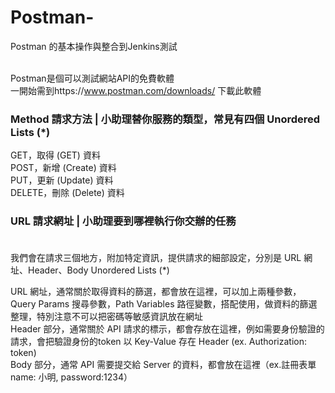 # Postman-
Postman 的基本操作與整合到Jenkins測試<br /><br />

Postman是個可以測試網站API的免費軟體<br />
一開始需到https://www.postman.com/downloads/ 下載此軟體<br />

### Method 請求方法 | 小助理替你服務的類型，常見有四個 Unordered Lists (*)<br />
GET，取得 (GET) 資料<br />
POST，新增 (Create) 資料<br />
PUT，更新 (Update) 資料<br />
DELETE，刪除 (Delete) 資料<br />
### URL 請求網址 | 小助理要到哪裡執行你交辦的任務 <br /><br />

我們會在請求三個地方，附加特定資訊，提供請求的細部設定，分別是 URL 網址、Header、Body Unordered Lists (*)<br />

URL 網址，通常關於取得資料的篩選，都會放在這裡，可以加上兩種參數，Query Params 搜尋參數，Path Variables 路徑變數，搭配使用，做資料的篩選整理，特別注意不可以把密碼等敏感資訊放在網址<br />
Header 部分，通常關於 API 請求的標示，都會存放在這裡，例如需要身份驗證的請求，會把驗證身份的token 以 Key-Value 存在 Header (ex. Authorization: token)<br />
Body 部分，通常 API 需要提交給 Server 的資料，都會放在這裡（ex.註冊表單 name: 小明, password:1234）<br />
